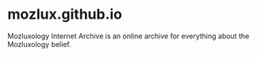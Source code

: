 # mozlux.github.io
Mozluxology Internet Archive is an online archive for everything about the Mozluxology belief.
